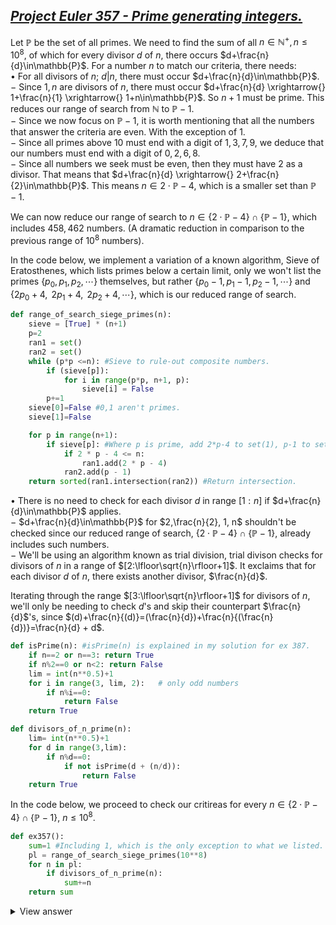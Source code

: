 ## [*Project Euler 357 - Prime generating integers.*](https://projecteuler.net/problem=357 "Go to problem page.")
  
Let $\mathbb{P}$ be the set of all primes. We need to find the sum of all $n\in\mathbb{N^{+}}, n\leq10^{8}$, of which for every divisor $d$ of $n$, there occurs $d+\frac{n}{d}\in\mathbb{P}$.
For a number $n$ to match our criteria, there needs:  
$\bullet\text{ }\text{ }\text{ }$ For all divisors of $n$; $d|n$, there must occur $d+\frac{n}{d}\in\mathbb{P}$.  
$-\text{ }\text{ }\text{ }$ Since $1,n$ are divisors of $n$, there must occur $d+\frac{n}{d} \xrightarrow{} 1+\frac{n}{1} \xrightarrow{} 1+n\in\mathbb{P}$. So $n+1$ must be prime. This reduces our range of search from $\mathbb{N}$ to $\mathbb{P}-1$.  
$-\text{ }\text{ }\text{ }$ Since we now focus on $\mathbb{P}-1$, it is worth mentioning that all the numbers that answer the criteria are even. With the exception of $1$.  
$-\text{ }\text{ }\text{ }$ Since all primes above $10$ must end with a digit of $1,3,7,9$, we deduce that our numbers must end with a digit of $0,2,6,8$.  
$-\text{ }\text{ }\text{ }$ Since all numbers we seek must be even, then they must have $2$ as a divisor. That means that $d+\frac{n}{d} \xrightarrow{} 2+\frac{n}{2}\in\mathbb{P}$. This means $n\in2\cdot\mathbb{P}-4$, which is a smaller set than $\mathbb{P}-1$.  
  
We can now reduce our range of search to $n\in\{2\cdot\mathbb{P}-4\}\cap\{\mathbb{P}-1\}$, which includes $458,462$ numbers. (A dramatic reduction in comparison to the previous range of $10^{8}$ numbers).  
  
In the code below, we implement a variation of a known algorithm, Sieve of Eratosthenes, which lists primes below a certain limit, only we won't list the primes $\{p_{0},p_{1},p_{2},\cdots\}$ themselves, but rather $\{p_{0}-1,p_{1}-1,p_{2}-1,\cdots\}$ and $\{2p_{0} + 4,\text{ }2p_{1} + 4,\text{ }2p_{2} + 4,\cdots\}$, which is our reduced range of search.

```python
def range_of_search_siege_primes(n):
    sieve = [True] * (n+1)
    p=2
    ran1 = set()
    ran2 = set()
    while (p*p <=n): #Sieve to rule-out composite numbers.
        if (sieve[p]):
            for i in range(p*p, n+1, p):
                sieve[i] = False
        p+=1
    sieve[0]=False #0,1 aren't primes.
    sieve[1]=False

    for p in range(n+1):
        if sieve[p]: #Where p is prime, add 2*p-4 to set(1), p-1 to set(2).
            if 2 * p - 4 <= n:
                ran1.add(2 * p - 4)
            ran2.add(p - 1)
    return sorted(ran1.intersection(ran2)) #Return intersection.
```
 $\bullet\text{ }\text{ }\text{ }$ There is no need to check for each divisor $d$ in range $[1:n]$ if $d+\frac{n}{d}\in\mathbb{P}$ applies.  
$-\text{ }\text{ }\text{ }$ $d+\frac{n}{d}\in\mathbb{P}$ for $2,\frac{n}{2}, 1, n$ shouldn't be checked since our reduced range of search, $\{2\cdot\mathbb{P}-4\}\cap\{\mathbb{P}-1\}$, already includes such numbers.  
$-\text{ }\text{ }\text{ }$ We'll be using an algorithm known as trial division, trial divison checks for divisors of $n$ in a range of $[2:\lfloor\sqrt{n}\rfloor+1]$. It exclaims that for each divisor $d$ of $n$, there exists another divisor, $\frac{n}{d}$.  
  
Iterating through the range $[3:\lfloor\sqrt{n}\rfloor+1]$ for divisors of $n$, we'll only be needing to check $d$'s and skip their counterpart $\frac{n}{d}$'s, since $(d)+\frac{n}{(d)}=(\frac{n}{d})+\frac{n}{(\frac{n}{d})}=\frac{n}{d} + d$.

```python
def isPrime(n): #isPrime(n) is explained in my solution for ex 387.
    if n==2 or n==3: return True
    if n%2==0 or n<2: return False
    lim = int(n**0.5)+1
    for i in range(3, lim, 2):   # only odd numbers
        if n%i==0:
            return False
    return True

def divisors_of_n_prime(n):
    lim= int(n**0.5)+1
    for d in range(3,lim):
        if n%d==0:
            if not isPrime(d + (n/d)):
                return False
    return True
```
In the code below, we proceed to check our critireas for every $n\in\{2\cdot\mathbb{P}-4\}\cap\{\mathbb{P}-1\}$, $n\leq 10^{8}$.  

```python
def ex357():
    sum=1 #Including 1, which is the only exception to what we listed.
    pl = range_of_search_siege_primes(10**8)
    for n in pl:
        if divisors_of_n_prime(n):
            sum+=n
    return sum
```

<details>
  <summary>View answer</summary>  
As such, the sum of all such numbers is $1739023853137.$  
It takes the computer $22.908$ seconds to compute our range of search, and additional $32.842$ seconds to compute the sum. A total of $55.750$ seconds.
</details>
